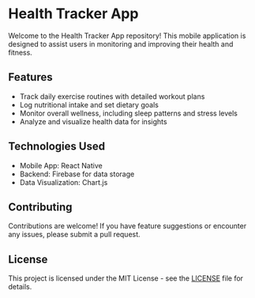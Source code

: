 # Health Tracker App

Welcome to the Health Tracker App repository! This mobile application is designed to assist users in monitoring and improving their health and fitness.

## Features

- Track daily exercise routines with detailed workout plans
- Log nutritional intake and set dietary goals
- Monitor overall wellness, including sleep patterns and stress levels
- Analyze and visualize health data for insights

## Technologies Used

- Mobile App: React Native
- Backend: Firebase for data storage
- Data Visualization: Chart.js

## Contributing

Contributions are welcome! If you have feature suggestions or encounter any issues, please submit a pull request.

## License

This project is licensed under the MIT License - see the [LICENSE](LICENSE) file for details.
